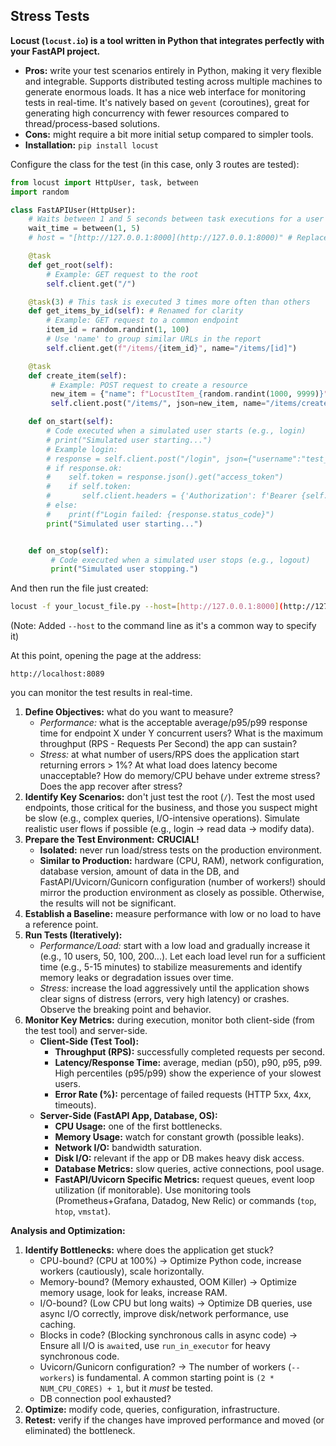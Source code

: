 ## Stress Tests

**Locust (`locust.io`) is a tool written in Python that integrates perfectly with your FastAPI project.**

  - **Pros:** write your test scenarios entirely in Python, making it very flexible and integrable. Supports distributed testing across multiple machines to generate enormous loads. It has a nice web interface for monitoring tests in real-time. It's natively based on `gevent` (coroutines), great for generating high concurrency with fewer resources compared to thread/process-based solutions.
  - **Cons:** might require a bit more initial setup compared to simpler tools.
  - **Installation:** `pip install locust`

Configure the class for the test (in this case, only 3 routes are tested):

```python
from locust import HttpUser, task, between
import random

class FastAPIUser(HttpUser):
    # Waits between 1 and 5 seconds between task executions for a user
    wait_time = between(1, 5)
    # host = "[http://127.0.0.1:8000](http://127.0.0.1:8000)" # Replace with your app's URL (can also be set via CLI)

    @task
    def get_root(self):
        # Example: GET request to the root
        self.client.get("/")

    @task(3) # This task is executed 3 times more often than others
    def get_items_by_id(self): # Renamed for clarity
        # Example: GET request to a common endpoint
        item_id = random.randint(1, 100)
        # Use 'name' to group similar URLs in the report
        self.client.get(f"/items/{item_id}", name="/items/[id]")

    @task
    def create_item(self):
         # Example: POST request to create a resource
         new_item = {"name": f"LocustItem_{random.randint(1000, 9999)}", "price": random.uniform(10.0, 500.0)}
         self.client.post("/items/", json=new_item, name="/items/create") # Assuming /items/ endpoint for POST

    def on_start(self):
        # Code executed when a simulated user starts (e.g., login)
        # print("Simulated user starting...")
        # Example login:
        # response = self.client.post("/login", json={"username":"test_user", "password":"password"})
        # if response.ok:
        #    self.token = response.json().get("access_token")
        #    if self.token:
        #       self.client.headers = {'Authorization': f'Bearer {self.token}'}
        # else:
        #    print(f"Login failed: {response.status_code}")
        print("Simulated user starting...")


    def on_stop(self):
         # Code executed when a simulated user stops (e.g., logout)
         print("Simulated user stopping.")
```

And then run the file just created:

```bash
locust -f your_locust_file.py --host=[http://127.0.0.1:8000](http://127.0.0.1:8000) # Replace your_locust_file.py
```

(Note: Added `--host` to the command line as it's a common way to specify it)

At this point, opening the page at the address:

```
http://localhost:8089
```

you can monitor the test results in real-time.

1.  **Define Objectives:** what do you want to measure?
      * *Performance:* what is the acceptable average/p95/p99 response time for endpoint X under Y concurrent users? What is the maximum throughput (RPS - Requests Per Second) the app can sustain?
      * *Stress:* at what number of users/RPS does the application start returning errors \> 1%? At what load does latency become unacceptable? How do memory/CPU behave under extreme stress? Does the app recover after stress?
2.  **Identify Key Scenarios:** don't just test the root (`/`). Test the most used endpoints, those critical for the business, and those you suspect might be slow (e.g., complex queries, I/O-intensive operations). Simulate realistic user flows if possible (e.g., login -\> read data -\> modify data).
3.  **Prepare the Test Environment:** **CRUCIAL\!**
      * **Isolated:** never run load/stress tests on the production environment.
      * **Similar to Production:** hardware (CPU, RAM), network configuration, database version, amount of data in the DB, and FastAPI/Uvicorn/Gunicorn configuration (number of workers\!) should mirror the production environment as closely as possible. Otherwise, the results will not be significant.
4.  **Establish a Baseline:** measure performance with low or no load to have a reference point.
5.  **Run Tests (Iteratively):**
      * *Performance/Load:* start with a low load and gradually increase it (e.g., 10 users, 50, 100, 200...). Let each load level run for a sufficient time (e.g., 5-15 minutes) to stabilize measurements and identify memory leaks or degradation issues over time.
      * *Stress:* increase the load aggressively until the application shows clear signs of distress (errors, very high latency) or crashes. Observe the breaking point and behavior.
6.  **Monitor Key Metrics:** during execution, monitor both client-side (from the test tool) and server-side.
      * **Client-Side (Test Tool):**
          * **Throughput (RPS):** 
          successfully completed requests per second.
          * **Latency/Response Time:** average, median (p50), p90, p95, p99. High percentiles (p95/p99) show the experience of your slowest users.
          * **Error Rate (%):** percentage of failed requests (HTTP 5xx, 4xx, timeouts).
      * **Server-Side (FastAPI App, Database, OS):**
          * **CPU Usage:** one of the first bottlenecks.
          * **Memory Usage:** watch for constant growth (possible leaks).
          * **Network I/O:** bandwidth saturation.
          * **Disk I/O:** relevant if the app or DB makes heavy disk access.
          * **Database Metrics:** slow queries, active connections, pool usage.
          * **FastAPI/Uvicorn Specific Metrics:** request queues, event loop utilization (if monitorable). Use monitoring tools (Prometheus+Grafana, Datadog, New Relic) or commands (`top`, `htop`, `vmstat`).

**Analysis and Optimization:**

1.  **Identify Bottlenecks:** where does the application get stuck?
      * CPU-bound? (CPU at 100%) -\> Optimize Python code, increase workers (cautiously), scale horizontally.
      * Memory-bound? (Memory exhausted, OOM Killer) -\> Optimize memory usage, look for leaks, increase RAM.
      * I/O-bound? (Low CPU but long waits) -\> Optimize DB queries, use async I/O correctly, improve disk/network performance, use caching.
      * Blocks in code? (Blocking synchronous calls in async code) -\> Ensure all I/O is `await`ed, use `run_in_executor` for heavy synchronous code.
      * Uvicorn/Gunicorn configuration? -\> The number of workers (`--workers`) is fundamental. A common starting point is `(2 * NUM_CPU_CORES) + 1`, but it *must* be tested.
      * DB connection pool exhausted?
2.  **Optimize:** modify code, queries, configuration, infrastructure.
3.  **Retest:** verify if the changes have improved performance and moved (or eliminated) the bottleneck.

